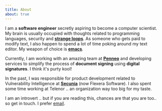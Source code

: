 ```yaml
---
title: About
about: true
---
```


I am a **software engineer** secretly aspiring to become a computer
scientist. My brain is usually occupied with thoughts related to
programming languages, security and
**[strange loops][strange-loops]**. As someone who gets paid to modify
text, I also happen to spend a lot of time poking around my text
editor. My weapon of choice is **[emacs][emacs]**.

Currently, I am working with an amazing team at **[Penneo][penneo]**
and developing services to simplify the process of **document
signing** using **digital signatures**. I think it's purty kool!

In the past, I was responsible for product development related to
Vulnerability Intelligence at **[Secunia][secunia]** (now Flexera
Software). I also spent some time working at Telenor .. an
organization way too big for my taste.

I am an introvert .. but if you are reading this, chances are that you
are too.. so get in touch. I prefer [email][email].

[emacs]:         https://xkcd.com/378/
[strange-loops]: http://xkcd.com/1046/
[penneo]:        https://www.penneo.com 
[secunia]:       https://secunia.com
[email]:         mailto:ahmadnazir[at]gmail[dot]com
